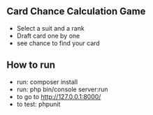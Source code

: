 ## Card Chance Calculation Game

* Select a suit and a rank
* Draft card one by one
* see chance to find your card


## How to run

* run: composer install
* run: php bin/console server:run
* to go to http://127.0.0.1:8000/
* to test: phpunit